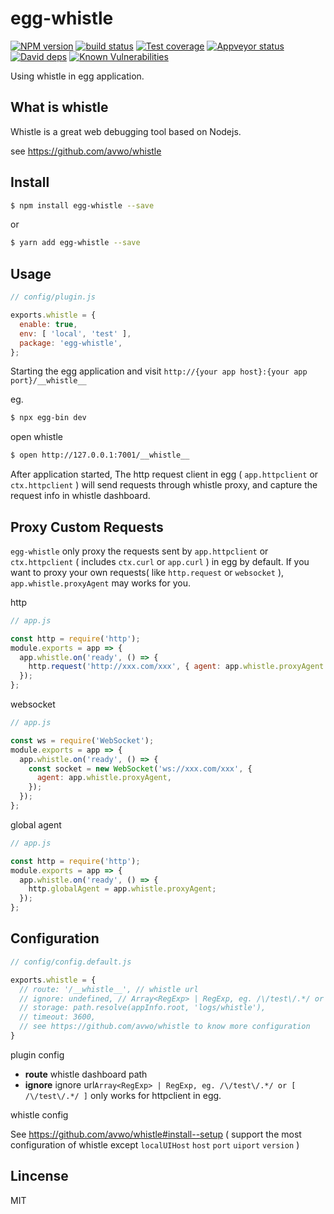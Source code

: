 # egg-whistle

[![NPM version][npm-image]][npm-url]
[![build status][travis-image]][travis-url]
[![Test coverage][codecov-image]][codecov-url]
[![Appveyor status][appveyor-image]][appveyor-url]
[![David deps][david-image]][david-url]
[![Known Vulnerabilities][snyk-image]][snyk-url]

[npm-image]: https://img.shields.io/npm/v/egg-whistle.svg?style=flat-square
[npm-url]: https://npmjs.org/package/egg-whistle
[travis-image]: https://img.shields.io/travis/whxaxes/egg-whistle.svg?style=flat-square
[travis-url]: https://travis-ci.org/whxaxes/egg-whistle
[codecov-image]: https://codecov.io/gh/whxaxes/egg-whistle/branch/master/graph/badge.svg
[codecov-url]: https://codecov.io/gh/whxaxes/egg-whistle
[appveyor-url]: https://ci.appveyor.com/project/whxaxes/egg-whistle/branch/master
[appveyor-image]: https://ci.appveyor.com/api/projects/status/github/whxaxes/egg-whistle?branch=master&svg=true
[david-image]: https://img.shields.io/david/whxaxes/egg-whistle.svg?style=flat-square
[david-url]: https://david-dm.org/whxaxes/egg-whistle
[snyk-image]: https://snyk.io/test/npm/egg-whistle/badge.svg?style=flat-square
[snyk-url]: https://snyk.io/test/npm/egg-whistle

Using whistle in egg application.


## What is whistle

Whistle is a great web debugging tool based on Nodejs.

see https://github.com/avwo/whistle

## Install

```bash
$ npm install egg-whistle --save
```

or 

```bash
$ yarn add egg-whistle --save
```

## Usage

```js
// config/plugin.js

exports.whistle = {
  enable: true,
  env: [ 'local', 'test' ],
  package: 'egg-whistle',
};
```

Starting the egg application and visit `http://{your app host}:{your app port}/__whistle__`

eg.

```bash
$ npx egg-bin dev
```

open whistle

```bash
$ open http://127.0.0.1:7001/__whistle__
```

After application started, The http request client in egg ( `app.httpclient` or `ctx.httpclient` ) will send requests through whistle proxy, and capture the request info in whistle dashboard.

## Proxy Custom Requests

`egg-whistle` only proxy the requests sent by `app.httpclient` or `ctx.httpclient` ( includes `ctx.curl` or `app.curl` ) in egg by default. If you want to proxy your own requests( like `http.request` or `websocket` ), `app.whistle.proxyAgent` may works for you.

http

```js
// app.js

const http = require('http');
module.exports = app => {
  app.whistle.on('ready', () => {
    http.request('http://xxx.com/xxx', { agent: app.whistle.proxyAgent });
  });
};
```

websocket

```js
// app.js

const ws = require('WebSocket');
module.exports = app => {
  app.whistle.on('ready', () => {
    const socket = new WebSocket('ws://xxx.com/xxx', {
      agent: app.whistle.proxyAgent,
    });
  });
};
```

global agent

```js
// app.js

const http = require('http');
module.exports = app => {
  app.whistle.on('ready', () => {
    http.globalAgent = app.whistle.proxyAgent;
  });
};
```

## Configuration

```js
// config/config.default.js

exports.whistle = {
  // route: '/__whistle__', // whistle url
  // ignore: undefined, // Array<RegExp> | RegExp, eg. /\/test\/.*/ or [ /\/test\/.*/ ]
  // storage: path.resolve(appInfo.root, 'logs/whistle'),
  // timeout: 3600,
  // see https://github.com/avwo/whistle to know more configuration
}
```

plugin config

- **route**  whistle dashboard path
- **ignore**  ignore url`Array<RegExp> | RegExp, eg. /\/test\/.*/ or [ /\/test\/.*/ ]` only works for httpclient in egg.

whistle config

See https://github.com/avwo/whistle#install--setup ( support the most configuration of whistle except `localUIHost` `host` `port` `uiport` `version`  )

## Lincense

MIT
